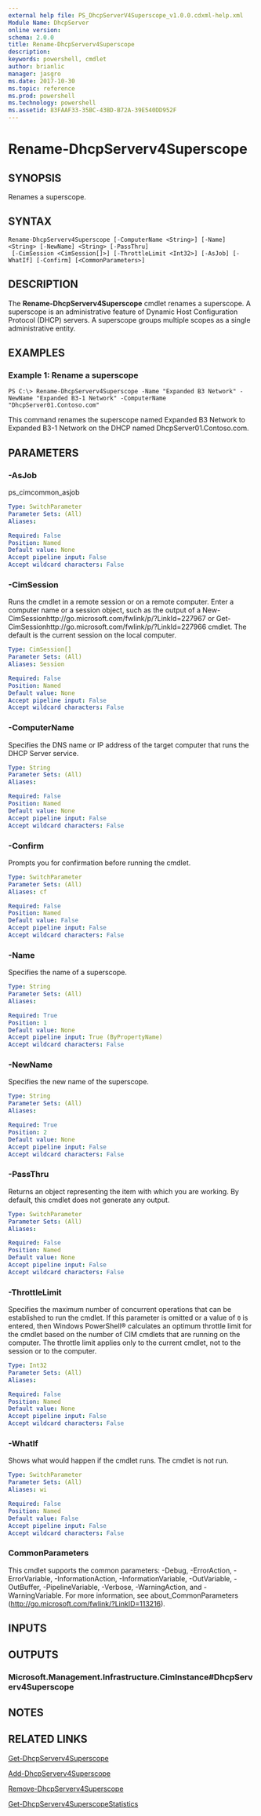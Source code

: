 ```yaml
---
external help file: PS_DhcpServerV4Superscope_v1.0.0.cdxml-help.xml
Module Name: DhcpServer
online version: 
schema: 2.0.0
title: Rename-DhcpServerv4Superscope
description: 
keywords: powershell, cmdlet
author: brianlic
manager: jasgro
ms.date: 2017-10-30
ms.topic: reference
ms.prod: powershell
ms.technology: powershell
ms.assetid: 83FAAF33-35BC-43BD-B72A-39E540DD952F
---
```


# Rename-DhcpServerv4Superscope

## SYNOPSIS
Renames a superscope.

## SYNTAX

```
Rename-DhcpServerv4Superscope [-ComputerName <String>] [-Name] <String> [-NewName] <String> [-PassThru]
 [-CimSession <CimSession[]>] [-ThrottleLimit <Int32>] [-AsJob] [-WhatIf] [-Confirm] [<CommonParameters>]
```

## DESCRIPTION
The **Rename-DhcpServerv4Superscope** cmdlet renames a superscope.
A superscope is an administrative feature of Dynamic Host Configuration Protocol (DHCP) servers.
A superscope groups multiple scopes as a single administrative entity.

## EXAMPLES

### Example 1: Rename a superscope
```
PS C:\> Rename-DhcpServerv4Superscope -Name "Expanded B3 Network" -NewName "Expanded B3-1 Network" -ComputerName "DhcpServer01.Contoso.com"
```

This command renames the superscope named Expanded B3 Network to Expanded B3-1 Network on the DHCP named DhcpServer01.Contoso.com.

## PARAMETERS

### -AsJob
ps_cimcommon_asjob

```yaml
Type: SwitchParameter
Parameter Sets: (All)
Aliases: 

Required: False
Position: Named
Default value: None
Accept pipeline input: False
Accept wildcard characters: False
```

### -CimSession
Runs the cmdlet in a remote session or on a remote computer.
Enter a computer name or a session object, such as the output of a New-CimSessionhttp://go.microsoft.com/fwlink/p/?LinkId=227967 or Get-CimSessionhttp://go.microsoft.com/fwlink/p/?LinkId=227966 cmdlet.
The default is the current session on the local computer.

```yaml
Type: CimSession[]
Parameter Sets: (All)
Aliases: Session

Required: False
Position: Named
Default value: None
Accept pipeline input: False
Accept wildcard characters: False
```

### -ComputerName
Specifies the DNS name or IP address of the target computer that runs the DHCP Server service.

```yaml
Type: String
Parameter Sets: (All)
Aliases: 

Required: False
Position: Named
Default value: None
Accept pipeline input: False
Accept wildcard characters: False
```

### -Confirm
Prompts you for confirmation before running the cmdlet.

```yaml
Type: SwitchParameter
Parameter Sets: (All)
Aliases: cf

Required: False
Position: Named
Default value: False
Accept pipeline input: False
Accept wildcard characters: False
```

### -Name
Specifies the name of a superscope.

```yaml
Type: String
Parameter Sets: (All)
Aliases: 

Required: True
Position: 1
Default value: None
Accept pipeline input: True (ByPropertyName)
Accept wildcard characters: False
```

### -NewName
Specifies the new name of the superscope.

```yaml
Type: String
Parameter Sets: (All)
Aliases: 

Required: True
Position: 2
Default value: None
Accept pipeline input: False
Accept wildcard characters: False
```

### -PassThru
Returns an object representing the item with which you are working.
By default, this cmdlet does not generate any output.

```yaml
Type: SwitchParameter
Parameter Sets: (All)
Aliases: 

Required: False
Position: Named
Default value: None
Accept pipeline input: False
Accept wildcard characters: False
```

### -ThrottleLimit
Specifies the maximum number of concurrent operations that can be established to run the cmdlet.
If this parameter is omitted or a value of `0` is entered, then Windows PowerShell® calculates an optimum throttle limit for the cmdlet based on the number of CIM cmdlets that are running on the computer.
The throttle limit applies only to the current cmdlet, not to the session or to the computer.

```yaml
Type: Int32
Parameter Sets: (All)
Aliases: 

Required: False
Position: Named
Default value: None
Accept pipeline input: False
Accept wildcard characters: False
```

### -WhatIf
Shows what would happen if the cmdlet runs.
The cmdlet is not run.

```yaml
Type: SwitchParameter
Parameter Sets: (All)
Aliases: wi

Required: False
Position: Named
Default value: False
Accept pipeline input: False
Accept wildcard characters: False
```

### CommonParameters
This cmdlet supports the common parameters: -Debug, -ErrorAction, -ErrorVariable, -InformationAction, -InformationVariable, -OutVariable, -OutBuffer, -PipelineVariable, -Verbose, -WarningAction, and -WarningVariable. For more information, see about_CommonParameters (http://go.microsoft.com/fwlink/?LinkID=113216).

## INPUTS

## OUTPUTS

### Microsoft.Management.Infrastructure.CimInstance#DhcpServerv4Superscope

## NOTES

## RELATED LINKS

[Get-DhcpServerv4Superscope](./Get-DhcpServerv4Superscope.md)

[Add-DhcpServerv4Superscope](./Add-DhcpServerv4Superscope.md)

[Remove-DhcpServerv4Superscope](./Remove-DhcpServerv4Superscope.md)

[Get-DhcpServerv4SuperscopeStatistics](./Get-DhcpServerv4SuperscopeStatistics.md)

